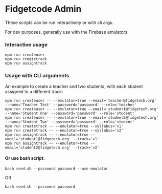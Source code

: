 # Fidgetcode Admin

These scripts can be run interactively or with cli args.

For dev purposes, generally use with the Firebase emulators.

### Interactive usage

```
npm run createuser
npm run createtrack
npm run assigntrack
```

### Usage with CLI arguments

An example to create a teacher and two students, with each student assigned to a different track:

```
npm run createuser -- --emulator=true --email='teacher@fidgetech.org' --name='Teacher Test' --password='password' --role='teacher'
npm run createuser -- --emulator=true --email='student1@fidgetech.org' --name='Student One' --password='password' --role='student'
npm run createuser -- --emulator=true --email='student2@fidgetech.org' --name='Student Two' --password='password' --role='student'
npm run createtrack -- --emulator=true --syllabus='v1'
npm run createtrack -- --emulator=true --syllabus='v2'
npm run assigntrack -- --emulator=true --email='student1@fidgetech.org' --track='v1'
npm run assigntrack -- --emulator=true --email='student2@fidgetech.org' --track='v2'
```

#### Or use bash script:

```
bash seed.sh --password password --use-emulator
```

OR

```
bash seed.sh --password password
```
